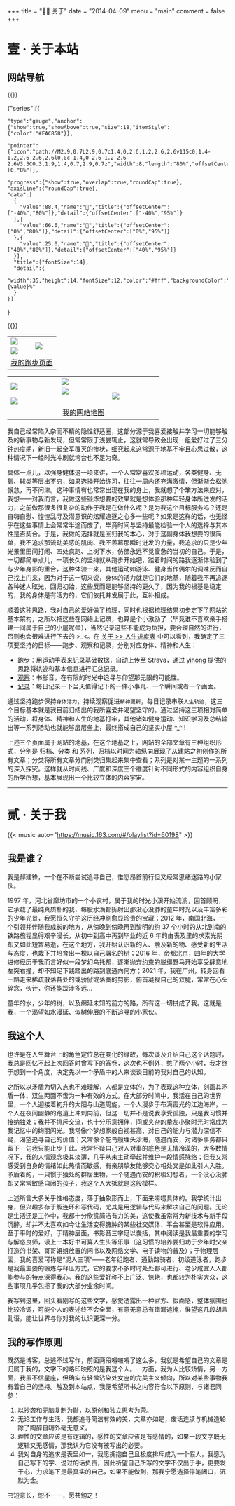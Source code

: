 +++
title = "👨‍🔧 关于"
date = "2014-04-09"
menu = "main"
comment = false
+++

# 壹 · 关于本站

## 网站导航

{{<echarts charts_id="210703-02" width="100%" height="26rem">}}

  {"series":[{

    "type":"gauge","anchor":{"show":true,"showAbove":true,"size":18,"itemStyle":{"color":"#FAC858"}},
      
    "pointer":{"icon":"path://M2.9,0.7L2.9,0.7c1.4,0,2.6,1.2,2.6,2.6v115c0,1.4-1.2,2.6-2.6,2.6l0,0c-1.4,0-2.6-1.2-2.6-2.6V3.3C0.3,1.9,1.4,0.7,2.9,0.7z","width":8,"length":"80%","offsetCenter":[0,"8%"]},
      
    "progress":{"show":true,"overlap":true,"roundCap":true},
    "axisLine":{"roundCap":true},
    "data":[
      {
        "value":88.4,"name":"🏃","title":{"offsetCenter":["-40%","80%"]},"detail":{"offsetCenter":["-40%","95%"]}
      },{
        "value":66.6,"name":"👀","title":{"offsetCenter":["0%","80%"]},"detail":{"offsetCenter":["0%","95%"]}
      },{
        "value":25.0,"name":"📝","title":{"offsetCenter":["40%","80%"]},"detail":{"offsetCenter":["40%","95%"]}
      }],
      "title":{"fontSize":14},
      "detail":{
        "width":35,"height":14,"fontSize":12,"color":"#fff","backgroundColor":"auto","borderRadius":3,"formatter":"{value}%"
      }
    }]
  }

{{</echarts>}}

<table cellspacing="0" cellpadding="4"><tbody>
  <tr>
    <td><img src="https://raw.githubusercontent.com/DivinerHJF/running_page/master/assets/github_2021.svg" border=0></td>
    <td rowspan="2"><img src="https://raw.githubusercontent.com/DivinerHJF/running_page/master/assets/grid.svg  " border=0></td>
  </tr>
  <tr>
    <td><img src="https://raw.githubusercontent.com/DivinerHJF/running_page/master/assets/year_2021.svg" border=0></td>
  </tr>
  <tr>
    <td align="center" colspan="2"><a href="https://aether-running-page.vercel.app/" target="_blank">我的跑步页面</a></td>
  </tr>
</tbody></table>

<script type="text/javascript" src="https://www.douban.com/service/badge/Aether_Q/?selection=latest&amp;picsize=small&amp;show=collection&amp;n=10&amp;hidelogo=on&amp;cat=drama%7Cmovie%7Cbook%7Cmusic&amp;columns=5"></script>

<table width="300" cellspacing="0" cellpadding="4"><tbody>
  <tr>
    <td width="100" rowspan="2"><a href="/series/" target="_blank"><img src="https://lh3.googleusercontent.com/mgKykiTyf4FVSspEb-8hs1HZ8XINLK3z_5gj8UZa_HJqdmqHvOz6gwBgB9ZewTwTlQcb8gfiTgUY7pJG_UyfnhOZCU5CmcF8QtyUur4SzHhUPXod4F7u5is5xp-cABCGwbaIrARatDVSx9-kbmNo6rOy_3r-qFQ7LPaDfxeWBwtQkNs2RjJEk9o0TGm-EYrJPqp1TYk3PaNtukD2QrXy3Ejk72GJbbq0kMXPjgSjvAHmRUz10m0QsiQX8AdtPipV5MaOvylSianfQ3SfI1IUlNcfOZR6ydLPoudcHV2rHKqpG4ZVIyps9YEeshI3hcQa_RRhvrhhYOj4NkVpcltgHO1tr0tg7LtTkV35F2CFIVw_3y4oASak2o83V3zv34wQOoE5mupMUlBf9Od9CvdLhlIvnszaO66YhIL1SaovywpZAHdJmdq9SmpPpRKZ-pDBphlz7ACvHj2ykwZ6ZRuelSdumsubXlR7IiAr60Iml7t0xZ87SPw6AymRjR7QNmR2X0eCVPbKGkcjiVS3j0w23xP5F7rSOBrpvMp23WmepsARV_QxN4zxx4Bx61MA57klT68NQ12vuxtMsPyi--tdQVP1sat_-6xSRM1Qoba6J8KhU2WcYXFxLW2klSzn38zVniq5fBohy6KoUK8Ki-ontUCBzmw6qilGUE1MmNfkSUXBbAVipupTtLWPceBmmMyszilbst2Oars0IenMK7Fk2xc=w524-h1048-no?authuser=0" border=0></a></td>
    <td width="100" colspan="2"><a href="/posts/" target="_blank"><img src="https://lh3.googleusercontent.com/X6us0Lve9SRBb5wKdt_BKqSLLxzlGukExPaeKentZYkCyc2W5Soa619BWWwEF-jY0QsJZTAGDzixPbaAj-EOmRXL4c_8NJKXLkFJ57JtM154uj6CFF0RGTIhAlmYXGwxfZuiKrdkPgDaVPYwiSHpCd4SUQTFHA_QWC-Fyl2JtG6YIjCR_P5n5XZJLpu8ZH_kCJCiLj7G8lNtZebjsejKCqmbcqtimByyKAVt2riZ8yz8JCPtLuELtdV-c_W3Kt2SNmKwMT9IoomiXtCbnuh5B9GnzuJLtfJTVG4D0OkFTsmk8899A8ruhq--6pIkjEvQZ_u5z1VCI46ZYXq7SEpYTC17APxDUgbwpaU_U9qCbypJLjkgQdZN88VqFBiSoqpI3w_Y4el3YUYW6FJ8uw8-j25sqFw3Ifk3-uo5zUaTeL9NUMhHb1a4MeBtKtL4QtblMGvxFwUFBefwGfwdWqDiJurcEbAygvKYBsOEeuPllWrky48FXO13ATDOl1cRcvT5DGAfl-46u41i-dv91GOYZ0BKQti84zplEjZKs8DQDaQ_FkT32lUWdUDGOywJQJjmFcpqv1GmESJMgTwH8hsMl_JHN0TK_X1LLF3ejj0df8dDX75MxBaXaskZEBa6wkbAxTvfsmlyn6X3sa0rbD6pKKOGRwu7-WtJ8S-v32unDA9x3LWLxhOr6vrhtRZxr9GnPlsQiEDF0vbwkVie-yz-48E=w1366-h683-no?authuser=0" border=0></a></td>
  </tr>
  <tr>
    <td width="100"><a href="/about/" target="_blank"><img src="https://lh3.googleusercontent.com/QPFxDw5bLF473IRL3JXtHT5YsZWU5ESoxkgUIEwXf5ZgZnWsn1mXFUpk-l97pBTlnATvCOU4VOteBHTAb7iP-YVHZ3FNC9kdHC16hrcsv95e46JJJHhfjBhV2WyM61wkKFPZbUOLmP23t78cFnTVo77LGCtRRy2iyPDuvfYm3ee_wxJ5EC-Oog5vGNRr_8lqePiF6rcdC8ZQjUmgLMn6CZihi4YfiL5g4y9JvYJw4e89QFc8E5fRRd-3I-t881ILX9pnF4kUei1GvVMuUBiCcSD9Gp_gBsimGkY6cWbgO0GpFaM0PbkFOj7tK138YwPLLgTlsJeLKaU92QrvE6wqXoicPmAmwsakMmlHlSYi0QMtamFuXOQO5bxGzopmAQCtPzDbYZrNzQsUW-t-g70ujsTGUh37N0rFMDdLH_SCENvaf2dhPOxBzlYaUT5FokwUN2isSnkxSPgvBQOrU_6zPIMewbQgqZfTNT6Z3mZSn_QMx8kAEuux-VIMAGzcce7a_W5-bpC6pYmfU8dqZL_HUNGEGHJgKDxpnvljJw0JsBq_CTcPUFngQYRY5kIMKXj8IbWgp2Kchyv_tA2gTtKFGpmiVJIJztmJHL0SjqIqkIdEBLpw6v5yesGK20c7ned-HVQ1mLRI0KXvG0MRtdptH1kdMQRDQZv4vbih7cGc_iM24rPg6koztS8pWFJQB2vk18LW78jofz_MQ-viI0fdW9U=s683-no?authuser=0" border=0></a></td>
    <td width="100" rowspan="2"><a href="/categories/" target="_blank"><img src="https://lh3.googleusercontent.com/JVkUjolmCOwTUtEM08I7jm5Tnkfa1c2rNRB5Ka2MfKkeafq31goNcm_TO6TFbYtLtoKJotuWobTZ3Oeq1iBuzQHNeegfbXbjKKwAIYG2lM8NMbBr0PUYCvs2MOg_Khzf6IhRdWEcJLtYm7n0NQXqtcbunC1Q0FpienVu986RW4nJ0vKNqiid0cPCqW4rzTuTlN8ZEK4KDAWvvAmOpci2Kd8ygfG-1eG4UadDMQA1In6f7upHdj4p3D-oMz9ATOeHkzh7OC2YRK3YGyLhoAOSudXFgHPPtFq4gT0I4WhlSVwZYzz9XUdtSma8dOMjuGlQVczk-kU96I8xCN9JlHefNYGZeQejJp6T-AKYh73J13WM42gtIKCJuwg4UGfJgiPz7nFBgw7C85Q6OxnAVD38I5_57mXLs3mAE6qkRxZWutscuY0mSkCNMiNP6yCHpr0U2NWzfscyzNrhPUsBJ9TfA9sFLR58WRiRUG93PR5UxUrel8D8PwOaGf-tXRQNlu8qvBPqZtiilnP2RrLNkTws1E6qz7kuEiEcdFDc24M0E1xNS9XBecCcjnK2WEjz8Ro_OQk99qiHOVkge801k431RFES6Om__CKv6uuVn47TdF0mLF16vkExTvgHsZ_fjbDB9PcixnXVr5EkYD5T0SdBgKda5aZ5K3orgzISlxi2qq5SMZkN4SNaf8XLGGrtIh9m6rvi76g2ZOfYgGtp9S1pcno=w524-h1048-no?authuser=0" border=0></a></td>
  </tr>
  <tr>
    <td width="100" colspan="2"><a href="/series/朝花夕拾/" target="_blank"><img src="https://lh3.googleusercontent.com/5BHLC1O8pGjEps9lOe27nssiObGKo7C1Osu7Js7vkYUF4TNg1JjvngwX72rXxolXGITjQVdb8f60fF6Xfvww_ia7Rc8pnQMcU4PUJE4AMvPTxbzIv8bG0EfzGwM3iVk5uuVsWZXlR5MTq1w_HjIL6W4AjCktpekskQDMGxPHW3LyEhfjl3R6n39Q-ve0GpnKuhvsPObKv2rrtqRLOXUEkKpTm8nMchicrrgi8pTH4CQqhSNB-clqboD7imlRxMAxHjzFcrE1OO0DYalyStfdFZ75sb07HI2-TJpVMyg5frzFUXabDEtsIsmZiADTfvng6iLtVKju0HAbEphHJGQd_VFj5cJCSMpUuu9KWB3sJVEugeKOxGojeZnSOsXHIO1aXn5YcdXPJC7zKR2fuVl_9cW51TzwDBjKBsogCpeF6BpQfcGH6ZAA06lJ5XvKiVZWoUxzzWqLf8KhKrpE1WtFqnAjRbUXOaVLcr02CTvnWIJ7PuVfilS45Vql818pxOLSOPJKsA5e7jOidn1MjQHETzVIM3aGPlSa2AGa1IgZepoV_38HBG0EexkFdXZbmWOtFmklwOQT1zmQDr_268VL7h-n-J8yOpZrSLPOap1i0P89s_RhrQncC9u-qr2IPtNDhUIk2QCTzAQrO_bRPrnFwaXXt9jjjbJjTbpo0rqC6Ju-mnRSN7BGtBF11Mhl1eBSyca35H-Mhh0JKPLXWGmEGPE=w1366-h683-no?authuser=0" border=0></a></td>
  </tr>
  <tr>
    <td align="center" colspan="3"><a href="https://aether-running-page.vercel.app/" target="_blank">我的网站地图</a></td>
  </tr>
</tbody></table>

我自己经常陷入杂而不精的隐性舒适圈，这部分源于我喜爱接触并学习一切能够触及的新事物与新发现，但常常限于浅尝辄止，这就常导致会出现一组爱好过了三分钟热度期，新旧一起全军覆灭的惨状，细究起来这常源于地基不牢且心思过散，这种情况下一经时光冲刷就垮台也不足为奇。

具体一点儿，以强身健体这一项来讲，一个人常常喜欢多项运动，各类健身、无氧、球类等层出不穷，如果选择开始练习，往往一周内还充满激情，但渐渐会松弛懈怠，再不问津。这种事情有也常常出现在我的身上，我就想了个笨方法来应对，我想——对我而言，我做这些锻炼想要的效果就是想体验那种年轻身体所迸发的活力，之前做那很多很复杂的动作于我是在做什么呢？是为我这个目标服务吗？还是自嗨自慰、惶惶乱寻及潜意识的炫耀追逐之心多一些呢？如果是这样的话，也无怪乎在这些事情上会常常半途而废了，毕竟时间与坚持最能检验一个人的选择与其本性是否契合。于是，我做的选择就是回归我的本心，对于这副身体我想要的很简单，我不追求那流动美感的肌肉、我不羡慕那瞬时迸发的力量，我追求的只是少年光景里田间打闹、四处疯跑、上树下水，仿佛永远不觉疲惫的当初的自己。于是，一切都简单点儿，一项长久的坚持就从跑步开始吧，踏着时间的路我逐渐体验到了与少年身影的重合，这种体验一来，其他运动如游泳、健身当作偶尔的调味反而自己找上门来，因为对于这一切来说，身体的活力就是它们的地基，随着我不再追逐各种迷人眩光，回归初始，这些反而是能够坚持的更久了，因为我的根基是稳定的，我的身体是有活力的，它们依托并发展于此，互补相成。

顺着这种思路，我对自己的爱好做了梳理，同时也根据梳理结果初步定下了网站的基本架构，之所以把这些在网络上记录，也算是个小激励了（毕竟谁不喜欢亲手搭建一间属于自己的小屋呢😊），当然记录这些不能成为负担，要合理自然的进行，否则也会很难进行下去的 >_<。在 [关于 >> 人生进度表](./#%E7%BD%91%E7%AB%99%E5%AF%BC%E8%88%AA) 中可以看到，我确定了三项要坚持的目标——跑步、观察和记录，分别对应身体、精神和人生：

- [跑步](https://aether-running-page.vercel.app/)：用运动手表来记录基础数据，自动上传至 Strava，通过 [yihong](https://github.com/yihong0618/running_page) 提供的思路将轨迹和基本信息进行汇总记录。
- [观察](https://www.douban.com/people/Aether_Q/)：书影音，在有限的时光中追寻与仰望那无限的可能性。
- [记录](../series/%E6%9C%9D%E8%8A%B1%E5%A4%95%E6%8B%BE/)：每日记录一下当天值得记下的一件小事儿、一个瞬间或者一个画面。

通过坚持跑步保持`身体活力`，持续观察促进`精神更新`，每日记录串联`人生轨迹`，这三个目标基本就是我目前归结出的我所喜爱并渴望坚守的。通过坚持这三项相对简单的活动，将身体、精神和人生的地基打牢，其他诸如健身运动、知识学习及总结输出等一系列活动也就能够层层垒上，最终搭成自己的坚实小屋 ^\_^!!

上述三个页面属于网站的地基，在这个地基之上，网站的全部文章有三种组织形式，分别是 [归档](../posts/)、[分类](../categories/) 和 [系列](../series/)，归档以时间为轴纵向展现了从建站之初创作的所有文章；分类将所有文章分门别类归集起来集中查看；系列是对某一主题的一系列的深入探究。这样就从时间线、广度和深度三个维度针对不同形式的内容组织自身的所学所想，基本展现出一个比较立体的内容宇宙。

---

# 贰 · 关于我

{{< music auto="https://music.163.com/#/playlist?id=60198" >}}

## 我是谁？

我是郝建锋，一个在不断尝试追寻自己，惟愿昂首前行但又经常思绪迷路的小家伙。

1997 年，河北省廊坊市的一个小农村，属于我的时光小溪开始流淌，回首顾盼，它承载了最纯真质朴的我，每股水滴都折射出那没心没肺的童年时光以及丰富多彩的少年光景，我愿恒久守护这历经冲刷愈显珍贵的宝藏；2012 年，南国北海，一个引领并伴随我成长的地方，从傍晚到傍晚再到黎明的约 37 个小时的从北到南的铁路旅程显得艰辛漫长，从初中到高中再到毕业的近 6 年的由表及里的求索光阴却又如此短暂易逝，在这个地方，我开始认识新的人、触及新的物、感受新的生活与态度，也栽下并培育出一棵以自己署名的树；2016 年，帝都北京，四年的大学进修经历于我而言好似一段梦幻乌托邦，逐渐抛弃约束的脱缰野马开始享受肆意地左突右撞，却不知足下践踏出的路到底通向何方；2021 年，我在广州，转身回看一路走来稀疏散落各处的或骄傲或落寞的剪影，俯首凝视自己的双腿，常常在心头碎念，伙计，你还能跋涉多远...

童年的水，少年的树，以及绵延未知的前方的路，所有这一切拼成了我。这就是我，一个渴望如水漫延、似树伸展的不断追寻的小家伙。

## 我这个人

也许是在人生舞台上的角色定位总在变化的缘故，每次谈及介绍自己这个话题时，我总是回忆不起上次回答时曾写下的答卷，这次也不例外，憋了两个小时，我才终于想到一个角度，决定先以一个矛盾中的人来谈谈目前的我对自己的认知。

之所以以矛盾为切入点也不难理解，人都是立体的，为了表现这种立体，刻画其矛盾一体、双生两面不啻为一种有效的方式。在大部分时间中，我活在自己的世界里，一个人迎接着初升的太阳与山道周旋，一个人漫步于布满霞光的江边海岸，一个人在夜间幽静的跑道上冲刺向前，但这一切并不是说我享受孤独，只是我习惯并接纳独处；我并不排斥交流，也十分乐意拥伴，间或夹杂的挚友小聚时光时常成为我记忆中的绚丽闪光。我常像个梦想家般自视甚高，对自己的能力与潜力深信不疑，渴望追寻自己的价值；又常像个鸵鸟般埋头沙海，随遇而安，对诸多事务都只留下一句我只能止步于此。我常怀疑自己对人对事的底色是无情冷漠的，大多数情况下，我的人情观念极其淡薄，几乎从未主动牵起并维护一段情感脉络；但我又常感受到自身的情绪如此热情而敏感，有亲朋挚友能够交心相处又是如此引人入胜。矛盾着的，一只惯于独处的群居生物，一个随遇而安的积极幻想者，一个没心没肺却又常常敏感自闭的孩子，我这个人大抵就是这般模样。

上述所言大多关乎性格态度，落于抽象形而上，下面来唠唠具体的。我学统计出身，但兴趣多存于解连环和写代码，尤其是用逻辑与代码来解决自己的问题。无论是生活还是工作中，我都十分欣赏简洁有力的美，这使我虽常常为新技术与新手段沉醉，却并不太喜欢如今让生活变得臃肿的某些社交媒体、平台甚至是软件应用。至于平时的爱好，于精神层面，书影音三字足以囊括，其中阅读是我最重要的学习与解惑良师，读上一本好书可算人生头等乐事（这习惯的培养要归功于少年时父亲打造的书架、哥哥姐姐放置的闲书以及网络文学、电子读物的普及）；于物理层面，我的喜爱可称是“泥人三项”——老年组跑者、通勤路骑者、初级道泳者，跑步是我最主要的锻炼与释压方式，它的要求不多时时处处都可进行、老少咸宜人人都能参与的特点深得我心。我的这些爱好称不上广泛、惊艳，也都较为朴实大众，这些事项几乎包揽了我的大部分业余时间。

我写到这里，回头看刚写的这些文字，感觉透露出一种官方、假面感，整体氛围也比较冷调，可能个人的表述终不会全面，有意无意总有错漏遮掩，惟望这几段胡言乱语，能让世界与你对我的认识更深一分。

## 我的写作原则

既然是博客，总逃不过写作，前面两段嘚啵嘚了这么多，我就是希望自己的文章是归属于我的，文字下的烙印映照的是我这个人。一方面，我为人比较矫情，另一方面，我虽不信星座，但确实有轻微沾染处女座的完美主义倾向，所以对某些事物我有着自己的坚持。触及到本站点，我便希望所书之内容符合以下原则，与诸君同参：

1. 以抄袭和无脑复制为耻，以原创和独立思考为荣。
2. 无论工作与生活，我都追寻简洁有效的美，文章亦如是，废话连牍与机械造轮除了陶醉自嗨外毫无意义。
3. 理性的文章应该是有逻辑的，感性的文章应该是有感情的，如果一段文字既无逻辑又无感情，那我认为它没有被写出的必要。
4. 我对自身的追求是表里如一，我愿拥抱自己且极度排斥成为一个假人，我愿为自己写下的字、说过的话负责，因此祈望自己所写的文字不仅出于手，更要发于心，力求笔下是最真实的自己，如果不能做到，那我宁愿选择停笔闭口，沉默为金。

书短意长，恕不一一，愿共勉之！